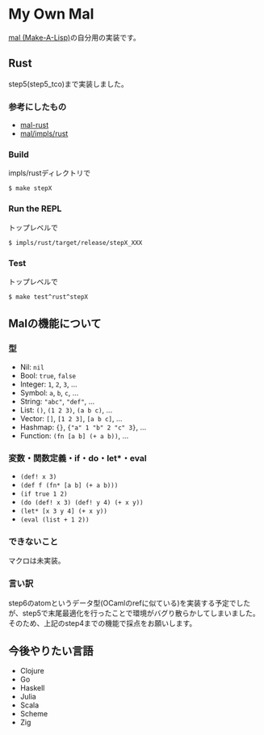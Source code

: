 # My Own Mal

[mal (Make-A-Lisp)](https://github.com/kanaka/mal)の自分用の実装です。

## Rust

step5(step5_tco)まで実装しました。

### 参考にしたもの

- [mal-rust](https://github.com/seven1m/mal-rust/tree/master/rust/src)
- [mal/impls/rust](https://github.com/kanaka/mal/blob/master/impls/rust)

### Build

impls/rustディレクトリで

```
$ make stepX
```

### Run the REPL

トップレベルで
```
$ impls/rust/target/release/stepX_XXX
```

### Test

トップレベルで
```
$ make test^rust^stepX
```

## Malの機能について

### 型

- Nil: `nil`
- Bool: `true`, `false`
- Integer: `1`, `2`, `3`, ...
- Symbol: `a`, `b`, `c`, ...
- String: `"abc"`, `"def"`, ...
- List: `()`, `(1 2 3)`, `(a b c)`, ...
- Vector: `[]`, `[1 2 3]`, `[a b c]`, ...
- Hashmap: `{}`, `{"a" 1 "b" 2 "c" 3}`, ...
- Function: `(fn [a b] (+ a b))`, ...

### 変数・関数定義・if・do・let*・eval

- `(def! x 3)`
- `(def f (fn* [a b] (+ a b)))`
- `(if true 1 2)`
- `(do (def! x 3) (def! y 4) (+ x y))`
- `(let* [x 3 y 4] (+ x y))`
- `(eval (list + 1 2))`

### できないこと

マクロは未実装。

### 言い訳

step6のatomというデータ型(OCamlのrefに似ている)を実装する予定でしたが、step5で末尾最適化を行ったことで環境がバグり散らかしてしまいました。そのため、上記のstep4までの機能で採点をお願いします。

## 今後やりたい言語

- Clojure
- Go
- Haskell
- Julia
- Scala
- Scheme
- Zig